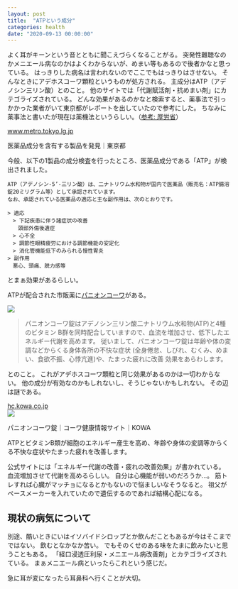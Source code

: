 ```yaml
---
layout: post
title:  "ATPという成分"
categories: health
date: "2020-09-13 00:00:00"
---
```


よく耳がキーンという音とともに聞こえづらくなることがる。
突発性難聴なのかメニエール病なのかはよくわからないが、めまい等もあるので後者かなと思っている。
はっきりした病名は言われないのでここでもはっきりはさせない。
そんなときにアデホスコーワ顆粒というものが処方される。
主成分はATP（アデノシン三リン酸）とのこと。
他のサイトでは「代謝賦活剤・抗めまい剤」にカテゴライズされている。
どんな効果があるのかなと検索すると、薬事法で引っかかった業者がいて東京都がレポートを出していたので参考にした。
ちなみに薬事法と書いたが現在は薬機法というらしい。（[参考: 厚労省](https://www.mhlw.go.jp/stf/seisakunitsuite/bunya/0000179749_00001.html)）


<div class="card">
  <a href="https://www.metro.tokyo.lg.jp/tosei/hodohappyo/press/2019/02/14/18.html"></a>
  <div class="card__header">
    <a href="https://www.metro.tokyo.lg.jp/tosei/hodohappyo/press/2019/02/14/18.html">www.metro.tokyo.lg.jp</a>
  </div>
  <div class="card__image">
    <img src="">
  </div>
  <div class="card__title">
    <p>医薬品成分を含有する製品を発見｜東京都</p>
  </div>
  <div class="card__description">
    <p>今般、以下の1製品の成分検査を行ったところ、医薬品成分である「ATP」が検出されました。</p>
  </div>
</div>


```
ATP（アデノシン-5’-三リン酸）は、二ナトリウム水和物が国内で医薬品（販売名：ATP腸溶錠20ミリグラム等）として承認されています。
なお、承認されている医薬品の適応と主な副作用は、次のとおりです。

> 適応
　> 下記疾患に伴う諸症状の改善
　　頭部外傷後遺症
　> 心不全
　> 調節性眼精疲労における調節機能の安定化
　> 消化管機能低下のみられる慢性胃炎
> 副作用
　悪心、頭痛、脱力感等
```

とまぁ効果があるらしい。

ATPが配合された市販薬に[パニオンコーワ](https://amzn.to/2ZsDfdJ)がある。

<a href="https://www.amazon.co.jp/%E3%83%91%E3%83%8B%E3%82%AA%E3%83%B3%E3%82%B3%E3%83%BC%E3%83%AF-%E3%80%90%E7%AC%AC2%E9%A1%9E%E5%8C%BB%E8%96%AC%E5%93%81%E3%80%91%E3%83%91%E3%83%8B%E3%82%AA%E3%83%B3%E3%82%B3%E3%83%BC%E3%83%AF%E9%8C%A0-150%E9%8C%A0/dp/B000YZSWBK/ref=as_li_ss_il?__mk_ja_JP=%E3%82%AB%E3%82%BF%E3%82%AB%E3%83%8A&crid=2R2BEUV93FQF7&dchild=1&keywords=%E3%83%91%E3%83%8B%E3%82%AA%E3%83%B3%E3%82%B3%E3%83%BC%E3%83%AF%E9%8C%A0&qid=1599976032&sprefix=%E3%81%B1%E3%81%AB%E3%81%8A%E3%82%93%E3%81%93%E3%83%BC,aps,244&sr=8-1&linkCode=li3&tag=infirmaria112-22&linkId=e9d30fe33327328065466e7f6773b8f5&language=ja_JP" target="_blank"><img border="0" src="//ws-fe.amazon-adsystem.com/widgets/q?_encoding=UTF8&ASIN=B000YZSWBK&Format=_SL250_&ID=AsinImage&MarketPlace=JP&ServiceVersion=20070822&WS=1&tag=infirmaria112-22&language=ja_JP" ></a><img src="https://ir-jp.amazon-adsystem.com/e/ir?t=infirmaria112-22&language=ja_JP&l=li3&o=9&a=B000YZSWBK" width="1" height="1" border="0" alt="" style="border:none !important; margin:0px !important;" />

> パニオンコーワ錠はアデノシン三リン酸二ナトリウム水和物(ATP)と4種のビタミン
B群を同時配合していますので、血流を増加させ、低下したエネルギー代謝を高めます。
従いまして、パニオンコーワ錠は年齢や体の変調などからくる身体各所の不快な症状
(全身倦怠、しびれ、むくみ、めまい、食欲不振、心悸亢進)や、たまった疲れに改善
効果をあらわします。

とのこと。
これがアデホスコーワ顆粒と同じ効果があるのかは一切わからない。
他の成分が有効なのかもしれないし、そうじゃないかもしれない。
その辺は謎である。


<div class="card">
  <a href="https://hc.kowa.co.jp/otc/913"></a>
  <div class="card__header">
    <a href="https://hc.kowa.co.jp/otc/913">hc.kowa.co.jp</a>
  </div>
  <div class="card__image">
    <img src="https://hc.kowa.co.jp/wp-content/themes/kowa/image/icon/ios.png">
  </div>
  <div class="card__title">
    <p>パニオンコーワ錠｜コーワ健康情報サイト｜KOWA</p>
  </div>
  <div class="card__description">
    <p>ATPとビタミンB類が細胞のエネルギー産生を高め、年齢や身体の変調等からくる不快な症状やたまった疲れを改善します。</p>
  </div>
</div>


公式サイトには「エネルギー代謝の改善・疲れの改善効果」が書かれている。
血流増加させて代謝を高めるらしい。
自分は心機能が弱いのだろうか...。
筋トレすれば心臓がマッチョになるとかもないので悩ましいなそうなると。
祖父がペースメーカーを入れていたので遺伝するのであれば結構心配になる。

## 現状の病気について

別途、酷いときにいはイソバイドシロップとか飲んだこともあるが今はそこまでではない。
飲むとなかなか苦い。
でもそのくせのある味をたまに飲みたいと思うこともある。
「経口浸透圧利尿・メニエール病改善剤」とカテゴライズされている。
まぁメニエール病といったらこれという感じだ。

急に耳が変になったら耳鼻科へ行くことが大切。
